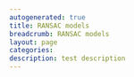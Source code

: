 ```yaml
---
autogenerated: true
title: RANSAC models
breadcrumb: RANSAC models
layout: page
categories: 
description: test description
---
```


